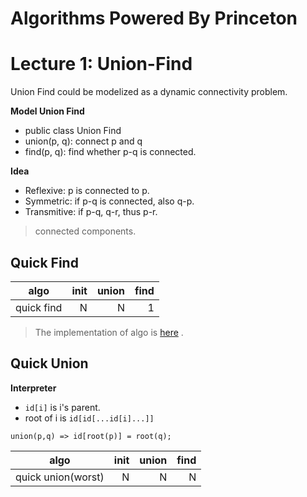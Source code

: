 # Algorithms Powered By Princeton


# Lecture 1: Union-Find

Union Find could be modelized as a dynamic connectivity problem.

**Model Union Find**

- public class Union Find
- union(p, q): connect p and q
- find(p, q): find whether p-q is connected.

**Idea**

- Reflexive: p is connected to p.
- Symmetric: if p-q is connected, also q-p.
- Transmitive: if p-q, q-r, thus p-r.

> connected components.

## Quick Find

|algo|init|union|find|
|:--:|--:|--:|--:|
|quick find| N  | N  | 1  |

>The implementation of algo is [here]() .

## Quick Union

**Interpreter**

- ```id[i]``` is i's parent.
- root of i is ```id[id[...id[i]...]]```

```union(p,q) => id[root(p)] = root(q);```

|algo|init|union|find|
|:--:|--:|--:|--:|
|quick union(worst)| N  | N  | N  |
